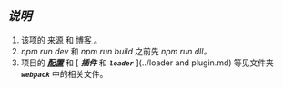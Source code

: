 ## *说明* ##

1. 该项的 [来源](https://github.com/naihe138/nvue.git) 和 [博客 ](<https://yq.aliyun.com/articles/611703>)。
2. *npm run dev* 和 *npm run build* 之前先 *npm run dll。*
3. 项目的 ***[配置](../配置.md)***  和 [ ***插件*** 和 ***`loader`*** ](../loader and plugin.md) 等见文件夹 ***`webpack`*** 中的相关文件。

